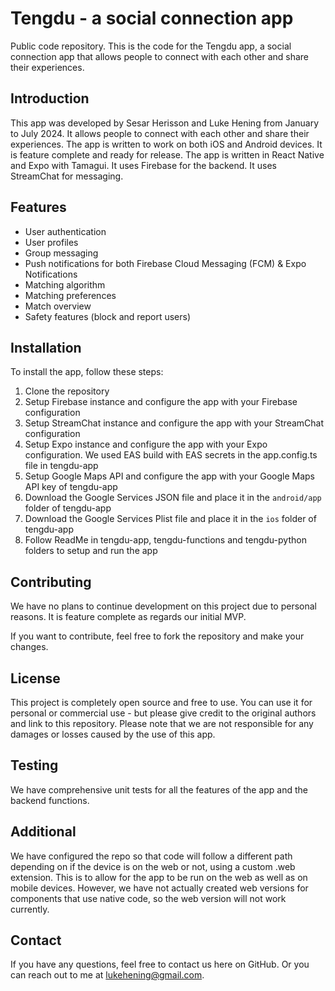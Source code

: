 # Tengdu - a social connection app

Public code repository. This is the code for the Tengdu app, a social connection app that allows people to connect with each other and share their experiences.

## Introduction
This app was developed by Sesar Herisson and Luke Hening from January to July 2024. It allows people to connect with each other and share their experiences. The app is written to work on both iOS and Android devices.
It is feature complete and ready for release. The app is written in React Native and Expo with Tamagui. It uses Firebase for the backend. It uses StreamChat for messaging.

## Features
- User authentication
- User profiles
- Group messaging
- Push notifications for both Firebase Cloud Messaging (FCM) & Expo Notifications
- Matching algorithm
- Matching preferences
- Match overview
- Safety features (block and report users)

## Installation
To install the app, follow these steps:
1. Clone the repository
2. Setup Firebase instance and configure the app with your Firebase configuration
3. Setup StreamChat instance and configure the app with your StreamChat configuration
4. Setup Expo instance and configure the app with your Expo configuration. We used EAS build with EAS secrets in the app.config.ts file in tengdu-app
5. Setup Google Maps API and configure the app with your Google Maps API key of tengdu-app
6. Download the Google Services JSON file and place it in the `android/app` folder of tengdu-app
7. Download the Google Services Plist file and place it in the `ios` folder of tengdu-app
4. Follow ReadMe in tengdu-app, tengdu-functions and tengdu-python folders to setup and run the app

## Contributing
We have no plans to continue development on this project due to personal reasons. It is feature complete as regards our initial MVP.

If you want to contribute, feel free to fork the repository and make your changes.

## License
This project is completely open source and free to use. You can use it for personal or commercial use - but please give credit to the original authors and link to this repository.
Please note that we are not responsible for any damages or losses caused by the use of this app.

## Testing
We have comprehensive unit tests for all the features of the app and the backend functions.

## Additional
We have configured the repo so that code will follow a different path depending on if the device is on the web or not, using a custom .web extension. This is to allow for the app to be run on the web as well as on mobile devices.
However, we have not actually created web versions for components that use native code, so the web version will not work currently.

## Contact
If you have any questions, feel free to contact us here on GitHub.
Or you can reach out to me at lukehening@gmail.com.
